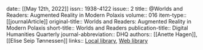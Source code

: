 date:: [[May 12th, 2022]]
issn:: 1938-4122
issue:: 2
title:: @Worlds and Readers: Augmented Reality in Modern Polaxis
volume:: 016
item-type:: [[journalArticle]]
original-title:: Worlds and Readers: Augmented Reality in Modern Polaxis
short-title:: Worlds and Readers
publication-title:: Digital Humanities Quarterly
journal-abbreviation:: DHQ
authors:: [[Anette Hagen]], [[Elise Seip Tønnessen]]
links:: [Local library](zotero://select/groups/2386895/items/IF9QZQ3P), [Web library](https://www.zotero.org/groups/2386895/items/IF9QZQ3P)

